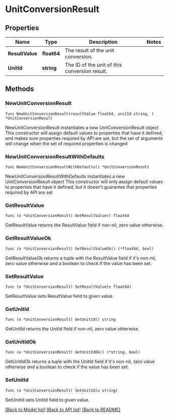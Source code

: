 # UnitConversionResult

## Properties

Name | Type | Description | Notes
------------ | ------------- | ------------- | -------------
**ResultValue** | **float64** | The result of the unit conversion. | 
**UnitId** | **string** | The ID of the unit of this conversion result. | 

## Methods

### NewUnitConversionResult

`func NewUnitConversionResult(resultValue float64, unitId string, ) *UnitConversionResult`

NewUnitConversionResult instantiates a new UnitConversionResult object
This constructor will assign default values to properties that have it defined,
and makes sure properties required by API are set, but the set of arguments
will change when the set of required properties is changed

### NewUnitConversionResultWithDefaults

`func NewUnitConversionResultWithDefaults() *UnitConversionResult`

NewUnitConversionResultWithDefaults instantiates a new UnitConversionResult object
This constructor will only assign default values to properties that have it defined,
but it doesn't guarantee that properties required by API are set

### GetResultValue

`func (o *UnitConversionResult) GetResultValue() float64`

GetResultValue returns the ResultValue field if non-nil, zero value otherwise.

### GetResultValueOk

`func (o *UnitConversionResult) GetResultValueOk() (*float64, bool)`

GetResultValueOk returns a tuple with the ResultValue field if it's non-nil, zero value otherwise
and a boolean to check if the value has been set.

### SetResultValue

`func (o *UnitConversionResult) SetResultValue(v float64)`

SetResultValue sets ResultValue field to given value.


### GetUnitId

`func (o *UnitConversionResult) GetUnitId() string`

GetUnitId returns the UnitId field if non-nil, zero value otherwise.

### GetUnitIdOk

`func (o *UnitConversionResult) GetUnitIdOk() (*string, bool)`

GetUnitIdOk returns a tuple with the UnitId field if it's non-nil, zero value otherwise
and a boolean to check if the value has been set.

### SetUnitId

`func (o *UnitConversionResult) SetUnitId(v string)`

SetUnitId sets UnitId field to given value.



[[Back to Model list]](../README.md#documentation-for-models) [[Back to API list]](../README.md#documentation-for-api-endpoints) [[Back to README]](../README.md)



